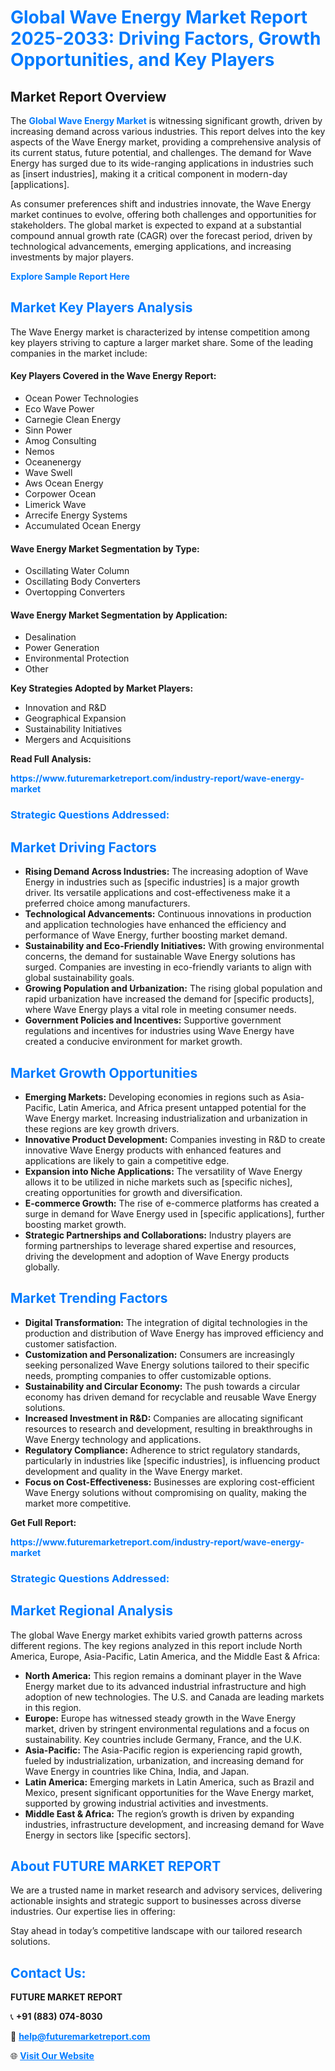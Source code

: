 <h1 style="color: #007BFF;">Global Wave Energy Market Report 2025-2033: Driving Factors, Growth Opportunities, and Key Players</h1>

<section id="overview">
<h2>Market Report Overview</h2>
<p>The <a href="https://www.futuremarketreport.com/industry-report/wave-energy-market" style="color: #007BFF; text-decoration: none;"><strong>Global Wave Energy Market</strong></a> is witnessing significant growth, driven by increasing demand across various industries. This report delves into the key aspects of the Wave Energy market, providing a comprehensive analysis of its current status, future potential, and challenges. The demand for Wave Energy has surged due to its wide-ranging applications in industries such as [insert industries], making it a critical component in modern-day [applications].</p>
<p>As consumer preferences shift and industries innovate, the Wave Energy market continues to evolve, offering both challenges and opportunities for stakeholders. The global market is expected to expand at a substantial compound annual growth rate (CAGR) over the forecast period, driven by technological advancements, emerging applications, and increasing investments by major players.</p>
</section>

<section id="overview">
<p><a href="https://www.futuremarketreport.com/request-sample/reportId=27748" style="color: #007BFF; text-decoration: none;"><strong>Explore Sample Report Here</strong></a></p>
</section>

<section id="key-players">
<h2 style="color: #007BFF;">Market Key Players Analysis</h2>
<p>The Wave Energy market is characterized by intense competition among key players striving to capture a larger market share. Some of the leading companies in the market include:</p>
<h4>Key Players Covered in the Wave Energy Report:</h4>
<ul><li>Ocean Power Technologies</li><li>Eco Wave Power</li><li>Carnegie Clean Energy</li><li>Sinn Power</li><li>Amog Consulting</li><li>Nemos</li><li>Oceanenergy</li><li>Wave Swell</li><li>Aws Ocean Energy</li><li>Corpower Ocean</li><li>Limerick Wave</li><li>Arrecife Energy Systems</li><li>Accumulated Ocean Energy</li></ul>
<h4>Wave Energy Market Segmentation by Type:</h4>
<ul><li>Oscillating Water Column</li><li>Oscillating Body Converters</li><li>Overtopping Converters</li></ul>

<h4>Wave Energy Market Segmentation by Application:</h4>
<ul><li>Desalination</li><li>Power Generation</li><li>Environmental Protection</li><li>Other</li></ul>
<p><strong>Key Strategies Adopted by Market Players:</strong></p>
<ul>
<li>Innovation and R&D</li>
<li>Geographical Expansion</li>
<li>Sustainability Initiatives</li>
<li>Mergers and Acquisitions</li>
</ul>
</section>

<section>
<p><strong>Read Full Analysis: </strong></p><a href="https://www.futuremarketreport.com/industry-report/wave-energy-market" style="color: #007BFF; text-decoration: none;"><strong>https://www.futuremarketreport.com/industry-report/wave-energy-market</strong></a>
<h3 style="color: #007BFF;">Strategic Questions Addressed:</h3>
</section>

<section id="driving-factors">
<h2 style="color: #007BFF;">Market Driving Factors</h2>
<ul>
<li><strong>Rising Demand Across Industries:</strong> The increasing adoption of Wave Energy in industries such as [specific industries] is a major growth driver. Its versatile applications and cost-effectiveness make it a preferred choice among manufacturers.</li>
<li><strong>Technological Advancements:</strong> Continuous innovations in production and application technologies have enhanced the efficiency and performance of Wave Energy, further boosting market demand.</li>
<li><strong>Sustainability and Eco-Friendly Initiatives:</strong> With growing environmental concerns, the demand for sustainable Wave Energy solutions has surged. Companies are investing in eco-friendly variants to align with global sustainability goals.</li>
<li><strong>Growing Population and Urbanization:</strong> The rising global population and rapid urbanization have increased the demand for [specific products], where Wave Energy plays a vital role in meeting consumer needs.</li>
<li><strong>Government Policies and Incentives:</strong> Supportive government regulations and incentives for industries using Wave Energy have created a conducive environment for market growth.</li>
</ul>
</section>

<section id="growth-opportunities">
<h2 style="color: #007BFF;">Market Growth Opportunities</h2>
<ul>
<li><strong>Emerging Markets:</strong> Developing economies in regions such as Asia-Pacific, Latin America, and Africa present untapped potential for the Wave Energy market. Increasing industrialization and urbanization in these regions are key growth drivers.</li>
<li><strong>Innovative Product Development:</strong> Companies investing in R&D to create innovative Wave Energy products with enhanced features and applications are likely to gain a competitive edge.</li>
<li><strong>Expansion into Niche Applications:</strong> The versatility of Wave Energy allows it to be utilized in niche markets such as [specific niches], creating opportunities for growth and diversification.</li>
<li><strong>E-commerce Growth:</strong> The rise of e-commerce platforms has created a surge in demand for Wave Energy used in [specific applications], further boosting market growth.</li>
<li><strong>Strategic Partnerships and Collaborations:</strong> Industry players are forming partnerships to leverage shared expertise and resources, driving the development and adoption of Wave Energy products globally.</li>
</ul>
</section>

<section id="trending-factors">
<h2 style="color: #007BFF;">Market Trending Factors</h2>
<ul>
<li><strong>Digital Transformation:</strong> The integration of digital technologies in the production and distribution of Wave Energy has improved efficiency and customer satisfaction.</li>
<li><strong>Customization and Personalization:</strong> Consumers are increasingly seeking personalized Wave Energy solutions tailored to their specific needs, prompting companies to offer customizable options.</li>
<li><strong>Sustainability and Circular Economy:</strong> The push towards a circular economy has driven demand for recyclable and reusable Wave Energy solutions.</li>
<li><strong>Increased Investment in R&D:</strong> Companies are allocating significant resources to research and development, resulting in breakthroughs in Wave Energy technology and applications.</li>
<li><strong>Regulatory Compliance:</strong> Adherence to strict regulatory standards, particularly in industries like [specific industries], is influencing product development and quality in the Wave Energy market.</li>
<li><strong>Focus on Cost-Effectiveness:</strong> Businesses are exploring cost-efficient Wave Energy solutions without compromising on quality, making the market more competitive.</li>
</ul>
</section>

<section>
<p><strong>Get Full Report: </strong></p><a href="https://www.futuremarketreport.com/industry-report/wave-energy-market" style="color: #007BFF; text-decoration: none;"><strong>https://www.futuremarketreport.com/industry-report/wave-energy-market</strong></a>
<h3 style="color: #007BFF;">Strategic Questions Addressed:</h3>
</section>


<section id="regional-analysis">
<h2 style="color: #007BFF;">Market Regional Analysis</h2>
<p>The global Wave Energy market exhibits varied growth patterns across different regions. The key regions analyzed in this report include North America, Europe, Asia-Pacific, Latin America, and the Middle East & Africa:</p>
<ul>
<li><strong>North America:</strong> This region remains a dominant player in the Wave Energy market due to its advanced industrial infrastructure and high adoption of new technologies. The U.S. and Canada are leading markets in this region.</li>
<li><strong>Europe:</strong> Europe has witnessed steady growth in the Wave Energy market, driven by stringent environmental regulations and a focus on sustainability. Key countries include Germany, France, and the U.K.</li>
<li><strong>Asia-Pacific:</strong> The Asia-Pacific region is experiencing rapid growth, fueled by industrialization, urbanization, and increasing demand for Wave Energy in countries like China, India, and Japan.</li>
<li><strong>Latin America:</strong> Emerging markets in Latin America, such as Brazil and Mexico, present significant opportunities for the Wave Energy market, supported by growing industrial activities and investments.</li>
<li><strong>Middle East & Africa:</strong> The region’s growth is driven by expanding industries, infrastructure development, and increasing demand for Wave Energy in sectors like [specific sectors].</li>
</ul>
</section>

<footer>
<h2 style="color: #007BFF;">About FUTURE MARKET REPORT</h2>
<p>We are a trusted name in market research and advisory services, delivering actionable insights and strategic support to businesses across diverse industries. Our expertise lies in offering:</p>

<p>Stay ahead in today’s competitive landscape with our tailored research solutions.</p>

<h2 style="color: #007BFF;">Contact Us:</h2>
<p><strong>FUTURE MARKET REPORT</strong></p>
<p>📞 <strong>+91 (883) 074-8030</strong></p>
<p>📧 <strong><a href="mailto:help@futuremarketreport.com" style="color: #007BFF;">help@futuremarketreport.com</a></strong></p>
<p>🌐 <strong><a href="https://www.futuremarketreport.com/" style="color: #007BFF;">Visit Our Website</a></strong></p>
</footer>